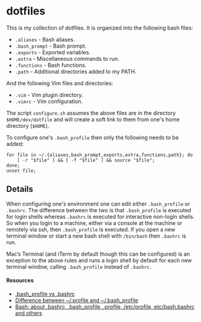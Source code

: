 # dotfiles

This is my collection of dotfiles. It is organized into the following bash files:
* `.aliases` - Bash aliases.
* `.bash_prompt` - Bash prompt.
* `.exports` - Exported variables.
* `.extra` - Miscellaneous commands to run.
* `.functions` - Bash functions.
* `.path` - Additional directories added to my PATH.

And the following Vim files and directories:

* `.vim` - Vim plugin directory.
* `.vimrc` - Vim configuration.

The script `configure.sh` assumes the above files are in the directory `$HOME/dev/dotfile`
and will create a soft link to them from one's home directory (`$HOME`).

To configure one's `.bash_profile` then only the following needs to be added:

```
for file in ~/.{aliases,bash_prompt,exports,extra,functions,path}; do
    [ -r "$file" ] && [ -f "$file" ] && source "$file";
done;
unset file;
```

## Details

When configuring one's environment one can edit either `.bash_profile` or `.bashrc`.
The difference between the two is that `.bash_profile` is executed for login shells
whereas `.bashrc` is executed for interactive non-login shells. So when you login
to a machine, either via a console at the machine or remotely via ssh, then
`.bash_profile` is executed. If you open a new terminal window or start a new bash
shell with `/bin/bash` then `.bashrc` is run.

Mac’s Terminal (and iTerm by default though this can be configured) is an exception
to the above rules and runs a login shell by default for each new terminal window,
calling `.bash_profile` instead of `.bashrc.`

#### Resources
* [.bash_profile vs .bashrc](http://www.joshstaiger.org/archives/2005/07/bash_profile_vs.html)
* [Difference between ~/.profile and ~/.bash_profile](https://unix.stackexchange.com/questions/45684/difference-between-profile-and-bash-profile)
* [Bash: about .bashrc, .bash_profile, .profile, /etc/profile, etc/bash.bashrc and others](http://stefaanlippens.net/bashrc_and_others/)
